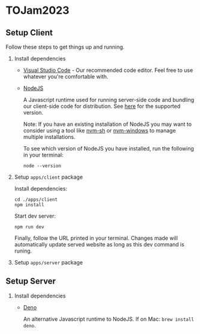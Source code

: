 # TOJam2023

## Setup Client

Follow these steps to get things up and running.

1. Install dependencies

    - [Visual Studio Code](https://code.visualstudio.com/download) - Our recommended code editor. Feel free to use whatever you're comfortable with.

    - [NodeJS](https://nodejs.org/en/download)

        A Javascript runtime used for running server-side code and bundling our client-side code for distribution. See [here](./.nvmrc) for the supported version.

        Note: If you have an existing installation of NodeJS you may want to consider using a tool like [nvm-sh](https://github.com/nvm-sh/nvm) or [nvm-windows](https://github.com/coreybutler/nvm-windows) to manage multiple installations.

        To see which version of NodeJS you have installed, run the following in your terminal:
        ```
        node --version
        ```

1. Setup `apps/client` package

    Install dependencies:
    ```
    cd ./apps/client
    npm install
    ```

    Start dev server:
    ```
    npm run dev
    ```

    Finally, follow the URL printed in your terminal. Changes made will automatically update served website as long as this dev command is runing.

1. Setup `apps/server` package

## Setup Server

1. Install dependencies

    - [Deno](https://deno.com/manual@v1.34.0/getting_started/installation)

        An alternative Javascript runtime to NodeJS. If on Mac: `brew install deno`.
